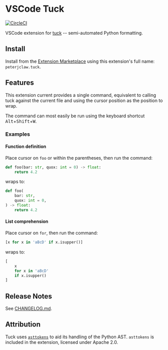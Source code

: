 # VSCode Tuck

[![CircleCI](https://circleci.com/gh/PeterJCLaw/vscode-tuck.svg?style=svg)](https://circleci.com/gh/PeterJCLaw/vscode-tuck)

VSCode extension for [tuck][] -- semi-automated Python formatting.

[tuck]: https://github.com/PeterJCLaw/tuck

## Install

Install from the [Extension Marketplace][marketplace] using this extension's
full name: `peterjclaw.tuck`.

[marketplace]: https://marketplace.visualstudio.com/items?itemName=peterjclaw.tuck

## Features

This extension current provides a single command, equivalent to calling tuck
against the current file and using the cursor position as the position to wrap.

The command can most easily be run using the keyboard shortcut
<kbd>Alt</kbd>+<kbd>Shift</kbd>+<kbd>W</kbd>.

### Examples

#### Function definition

Place cursor on `foo` or within the parentheses, then run the command:

``` python
def foo(bar: str, quox: int = 0) -> float:
    return 4.2
```

wraps to:

``` python
def foo(
    bar: str,
    quox: int = 0,
) -> float:
    return 4.2
```

#### List comprehension

Place cursor on `for`, then run the command:

``` python
[x for x in 'aBcD' if x.isupper()]
```

wraps to:

``` python
[
    x
    for x in 'aBcD'
    if x.isupper()
]
```

## Release Notes

See [CHANGELOG.md](./CHANGELOG.md).

## Attribution

Tuck uses [`asttokens`][asttokens] to aid its handling of the Python AST.
`asttokens` is included in the extension, licensed under Apache 2.0.

[asttokens]: https://pypi.org/project/asttokens/
